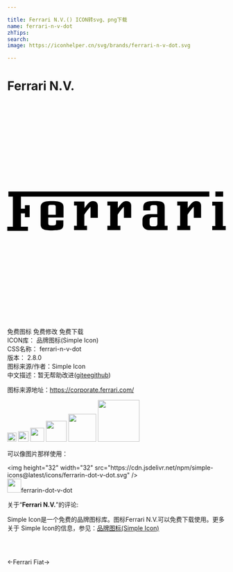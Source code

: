 ```yaml
---

title: Ferrari N.V.() ICON转svg、png下载
name: ferrari-n-v-dot
zhTips: 
search: 
image: https://iconhelper.cn/svg/brands/ferrari-n-v-dot.svg

---
```


# Ferrari N.V.  <small style="font-size: 60%;font-weight: 100"></small>

<div id="svg" class="svg-wrap">
<svg role="img" viewBox="0 0 24 24" xmlns="http://www.w3.org/2000/svg"><title>Ferrari N.V. icon</title><path d="M17.297,13.597v-0.314v-1.745c0-0.541-0.297-0.646-1.135-0.646c-0.908,0-1.222,0.122-1.222,0.751v0.279h0.768v-0.227 c0-0.314,0.017-0.367,0.419-0.367c0.332,0,0.349,0.035,0.349,0.367v0.628h-0.803c-0.628,0-0.82,0.297-0.82,0.646v0.436 c0,0.367,0.279,0.663,0.716,0.663h2.042v-0.471H17.297z M16.495,13.353c0,0.244-0.122,0.297-0.297,0.297h-0.297 c-0.192,0-0.262-0.122-0.262-0.297v-0.401c0-0.157,0.105-0.297,0.262-0.297h0.593V13.353z M23.686,13.615v-2.653h-1.169v0.436h0.332 v2.217h-0.332v0.454H24v-0.454C24,13.615,23.686,13.615,23.686,13.615z M20.736,10.892c-0.436,0-0.716,0.541-0.908,0.768v-0.716 h-1.152v0.436h0.314v2.217h-0.314v0.471h1.431v-0.471h-0.297V12.41c0-0.105,0.681-0.96,0.681-0.873v1.187h0.803v-1.327 C21.295,11.084,21.103,10.892,20.736,10.892 M6.179,12.689V11.52c0-0.436-0.332-0.628-1.204-0.628H4.852 c-0.943,0-1.187,0.209-1.187,0.751v1.745c0,0.593,0.349,0.698,1.204,0.716h0.087c0.925-0.017,1.204-0.087,1.204-0.646v-0.454H5.359 v0.227c0,0.314-0.052,0.332-0.436,0.332c-0.38,0-0.419-0.027-0.419-0.332c0-0.135,0-0.541,0-0.541H6.179z M4.503,11.555 c0-0.157,0.052-0.244,0.244-0.244h0.349c0.14,0,0.227,0.07,0.227,0.175v0.908h-0.82V11.555z M22.865,10.403h0.855V9.844h-0.855 V10.403z M0.122,10.403h0.489v3.299H0v0.454h2.269v-0.454H1.501v-1.466h0.436v0.419h0.524v-1.309H1.937v0.384H1.501v-1.327h20.701 V9.844H0.122V10.403z M9.391,10.892c-0.436,0-0.716,0.541-0.908,0.768v-0.716H7.331v0.436h0.314v2.217H7.331v0.471h1.431v-0.471 H8.465V12.41c0-0.105,0.681-0.96,0.681-0.873v1.187h0.803v-1.327C9.949,11.084,9.757,10.892,9.391,10.892 M13.056,10.892 c-0.436,0-0.716,0.541-0.908,0.768v-0.716h-1.152v0.436h0.314v2.217h-0.314v0.471h1.431v-0.471h-0.297V12.41 c0-0.105,0.681-0.96,0.681-0.873v1.187h0.803v-1.327C13.615,11.084,13.423,10.892,13.056,10.892"/></svg>
</div>
<detail full-name='ferrari-n-v-dot'></detail>

<div class="detail-page">
<p>
<span><span class="badge-success badge">免费图标</span> <span class="badge-success badge">免费修改</span>  <span class="badge-success badge">免费下载</span> </span>
<br/>
<span>
ICON库：
<span class="badge-secondary badge">品牌图标(Simple Icon)</span> 
</span>
<br/>
<span>
CSS名称：
<span class="badge-secondary badge">ferrari-n-v-dot</span> 
</span>

<br/>
<span>
版本：
<span class="badge-secondary badge">2.8.0</span> 
</span>
<br/>
<span>图标来源/作者：<span class="badge-light badge">Simple Icon</span></span> 
<br/>
<span class="zh-detail">中文描述：暂无<span class="help-link"><span>帮助改进</span>(<a href="https://gitee.com/liuwave/icon-helper/edit/master/json/brands/ferrari-n-v-dot.json" target="_blank" rel="noopener noreferrer">gitee</a><a href="https://github.com/liuwave/icon-helper/edit/master/json/brands/ferrari-n-v-dot.json" target="_blank" rel="noopener noreferrer">github</a></span>)</span><br/>
</p>
</div><div class="description description alert alert-light"><p>图标来源地址：<a href="https://corporate.ferrari.com/" target="_blank" rel="noopener noreferrer">https://corporate.ferrari.com/</a></p></div>
<div class="alert alert-dark">
<img height="21" width="21" src="https://cdn.jsdelivr.net/npm/simple-icons@latest/icons/ferrarin-dot-v-dot.svg" />
<img height="24" width="24" src="https://cdn.jsdelivr.net/npm/simple-icons@latest/icons/ferrarin-dot-v-dot.svg" />
<img height="32" width="32" src="https://cdn.jsdelivr.net/npm/simple-icons@latest/icons/ferrarin-dot-v-dot.svg" />
<img height="48" width="48" src="https://cdn.jsdelivr.net/npm/simple-icons@latest/icons/ferrarin-dot-v-dot.svg" />
<img height="64" width="64" src="https://cdn.jsdelivr.net/npm/simple-icons@latest/icons/ferrarin-dot-v-dot.svg" />
<img height="96" width="96" src="https://cdn.jsdelivr.net/npm/simple-icons@latest/icons/ferrarin-dot-v-dot.svg" />

</div>
<div>
  <p>可以像图片那样使用：    
  </p>
  <div class="alert alert-primary" style="font-size: 14px">
    &lt;img height="32" width="32" src="https://cdn.jsdelivr.net/npm/simple-icons@latest/icons/ferrarin-dot-v-dot.svg" /&gt;
    <copy-btn content='<img height="32" width="32" src="https://cdn.jsdelivr.net/npm/simple-icons@latest/icons/ferrarin-dot-v-dot.svg" />'></copy-btn>
  </div>
  <div class="alert alert-secondary">
    <img height="32" width="32" src="https://cdn.jsdelivr.net/npm/simple-icons@latest/icons/ferrarin-dot-v-dot.svg" />ferrarin-dot-v-dot
    <copy-btn content="ferrarin-dot-v-dot" btn-title="复制图标名称"></copy-btn>
  </div>
</div>
<div class="icon-detail__container">
<p>关于“<b>Ferrari N.V.</b>”的评论:</p>
</div>
<Vssue title="关于“Ferrari N.V.”的评论" />
<div><p>Simple Icon是一个免费的品牌图标库。图标Ferrari N.V.可以免费下载使用。更多关于  Simple Icon的信息，参见：<a target="_blank" href="https://iconhelper.cn/brands.html">品牌图标(Simple Icon)</a>
</p></div>


<div style="padding:2rem 0 " class="page-nav"><p class="inner"><span class="prev">←<router-link to="/icon/ferrari.html">Ferrari</router-link></span> <span class="next"><router-link to="/icon/fiat.html">Fiat</router-link>→</span></p></div>
